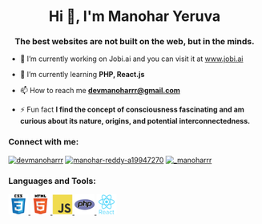 <h1 align="center">Hi 👋, I'm Manohar Yeruva</h1>
<h3 align="center">The best websites are not built on the web, but in the minds.</h3>


- 🔭 I’m currently working on Jobi.ai and you can visit it at www.jobi.ai



- 🌱 I’m currently learning **PHP, React.js**


- 📫 How to reach me **devmanoharrr@gmail.com**

- ⚡ Fun fact **I find the concept of consciousness fascinating and am curious about its nature, origins, and potential interconnectedness.**

<h3 align="left">Connect with me:</h3>
<p align="left">
<a href="https://twitter.com/devmanoharrr" target="blank"><img align="center" src="https://raw.githubusercontent.com/rahuldkjain/github-profile-readme-generator/master/src/images/icons/Social/twitter.svg" alt="devmanoharrr" height="30" width="40" /></a>
<a href="https://linkedin.com/in/manohar-reddy-a19947270" target="blank"><img align="center" src="https://raw.githubusercontent.com/rahuldkjain/github-profile-readme-generator/master/src/images/icons/Social/linked-in-alt.svg" alt="manohar-reddy-a19947270" height="30" width="40" /></a>
<a href="https://instagram.com/_manoharrr" target="blank"><img align="center" src="https://raw.githubusercontent.com/rahuldkjain/github-profile-readme-generator/master/src/images/icons/Social/instagram.svg" alt="_manoharrr" height="30" width="40" /></a>
</p>

<h3 align="left">Languages and Tools:</h3>
<p align="left"> <a href="https://www.w3schools.com/css/" target="_blank" rel="noreferrer"> <img src="https://raw.githubusercontent.com/devicons/devicon/master/icons/css3/css3-original-wordmark.svg" alt="css3" width="40" height="40"/> </a> <a href="https://www.w3.org/html/" target="_blank" rel="noreferrer"> <img src="https://raw.githubusercontent.com/devicons/devicon/master/icons/html5/html5-original-wordmark.svg" alt="html5" width="40" height="40"/> </a> <a href="https://developer.mozilla.org/en-US/docs/Web/JavaScript" target="_blank" rel="noreferrer"> <img src="https://raw.githubusercontent.com/devicons/devicon/master/icons/javascript/javascript-original.svg" alt="javascript" width="40" height="40"/> </a> <a href="https://www.php.net" target="_blank" rel="noreferrer"> <img src="https://raw.githubusercontent.com/devicons/devicon/master/icons/php/php-original.svg" alt="php" width="40" height="40"/> </a> <a href="https://reactjs.org/" target="_blank" rel="noreferrer"> <img src="https://raw.githubusercontent.com/devicons/devicon/master/icons/react/react-original-wordmark.svg" alt="react" width="40" height="40"/> </a> </p>
